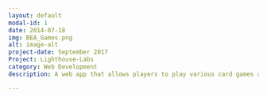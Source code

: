 ```yaml
---
layout: default
modal-id: 1
date: 2014-07-18
img: BEA_Games.png
alt: image-alt
project-date: September 2017
Project: Lighthouse-Labs
category: Web Development
description: A web app that allows players to play various card games against other players. Built with Node, express, jQuery and PostgreSQL <a href="https://github.com/EmanuelN/cardgamesmidterm"><br>GitHub Link</a>.

---
```

